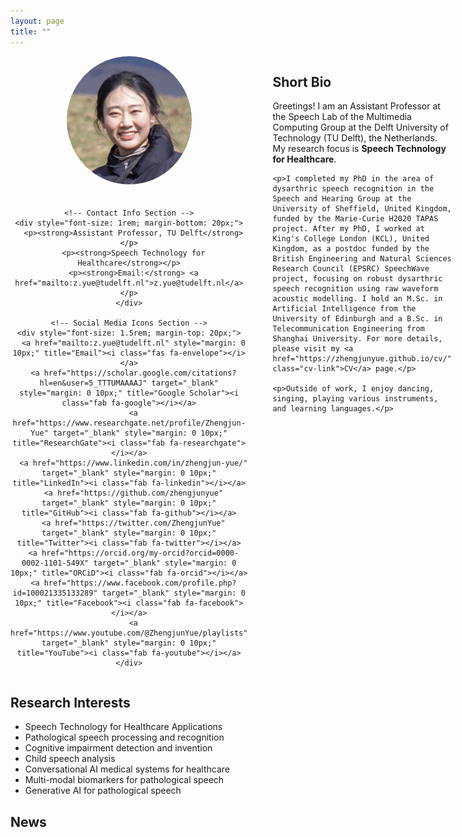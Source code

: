 ```yaml
---
layout: page
title: ""
---
```


<div style="display: flex; justify-content: flex-start; align-items: flex-start; margin-bottom: 20px;">
  <!-- Right Side (Photo, Contact Info, and Social Links) -->
  <div style="text-align: center; flex: 0 0 250px; margin-right: 20px;">
    <!-- Photo Section -->
    <img src="/files/Yue_Zhengjun.jpg" alt="Zhengjun" style="width: 100%; max-width: 200px; border-radius: 50%; margin-bottom: 20px;">
    
    <!-- Contact Info Section -->
    <div style="font-size: 1rem; margin-bottom: 20px;">
      <p><strong>Assistant Professor, TU Delft</strong></p>
      <p><strong>Speech Technology for Healthcare</strong></p>
      <p><strong>Email:</strong> <a href="mailto:z.yue@tudelft.nl">z.yue@tudelft.nl</a></p>
    </div>
    
    <!-- Social Media Icons Section -->
    <div style="font-size: 1.5rem; margin-top: 20px;">
      <a href="mailto:z.yue@tudelft.nl" style="margin: 0 10px;" title="Email"><i class="fas fa-envelope"></i></a>
      <a href="https://scholar.google.com/citations?hl=en&user=5_TTTUMAAAAJ" target="_blank" style="margin: 0 10px;" title="Google Scholar"><i class="fab fa-google"></i></a>
      <a href="https://www.researchgate.net/profile/Zhengjun-Yue" target="_blank" style="margin: 0 10px;" title="ResearchGate"><i class="fab fa-researchgate"></i></a>
      <a href="https://www.linkedin.com/in/zhengjun-yue/" target="_blank" style="margin: 0 10px;" title="LinkedIn"><i class="fab fa-linkedin"></i></a>
      <a href="https://github.com/zhengjunyue" target="_blank" style="margin: 0 10px;" title="GitHub"><i class="fab fa-github"></i></a>
      <a href="https://twitter.com/ZhengjunYue" target="_blank" style="margin: 0 10px;" title="Twitter"><i class="fab fa-twitter"></i></a>
      <a href="https://orcid.org/my-orcid?orcid=0000-0002-1101-549X" target="_blank" style="margin: 0 10px;" title="ORCiD"><i class="fab fa-orcid"></i></a>
      <a href="https://www.facebook.com/profile.php?id=100021335133289" target="_blank" style="margin: 0 10px;" title="Facebook"><i class="fab fa-facebook"></i></a>
      <a href="https://www.youtube.com/@ZhengjunYue/playlists" target="_blank" style="margin: 0 10px;" title="YouTube"><i class="fab fa-youtube"></i></a>
    </div>
  </div>

  <!-- Left Side (Text) -->
  <div style="flex: 1; padding-left: 20px;">
    <h2>Short Bio</h2>
    <p>Greetings! I am an Assistant Professor at the Speech Lab of the Multimedia Computing Group at the Delft University of Technology (TU Delft), the Netherlands. My research focus is <strong>Speech Technology for Healthcare</strong>.</p>
    
    <p>I completed my PhD in the area of dysarthric speech recognition in the Speech and Hearing Group at the University of Sheffield, United Kingdom, funded by the Marie-Curie H2020 TAPAS project. After my PhD, I worked at King's College London (KCL), United Kingdom, as a postdoc funded by the British Engineering and Natural Sciences Research Council (EPSRC) SpeechWave project, focusing on robust dysarthric speech recognition using raw waveform acoustic modelling. I hold an M.Sc. in Artificial Intelligence from the University of Edinburgh and a B.Sc. in Telecommunication Engineering from Shanghai University. For more details, please visit my <a href="https://zhengjunyue.github.io/cv/" class="cv-link">CV</a> page.</p>
    
    <p>Outside of work, I enjoy dancing, singing, playing various instruments, and learning languages.</p>
  </div>
</div>

## Research Interests ##
* Speech Technology for Healthcare Applications
* Pathological speech processing and recognition
* Cognitive impairment detection and invention
* Child speech analysis
* Conversational AI medical systems for healthcare
* Multi-modal biomarkers for pathological speech
* Generative AI for pathological speech

## News ##
